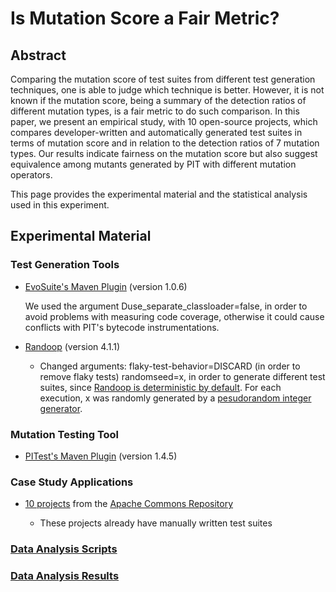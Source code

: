 # Is Mutation Score a Fair Metric?

## Abstract

Comparing the mutation score of test suites from different test generation techniques, one is able to judge which technique is better. However, it is not known if the mutation score, being a summary of the detection ratios of different mutation types, is a fair metric to do such comparison. In this paper, we present an empirical study, with 10 open-source projects, which compares developer-written and automatically generated test suites in terms of mutation score and in relation to the detection ratios of 7 mutation types. Our results indicate fairness on the mutation score but also suggest equivalence among mutants generated by PIT with different mutation operators.

This page provides the experimental material and the statistical analysis used in this experiment.

## Experimental Material

### Test Generation Tools

* [EvoSuite's Maven Plugin](http://www.evosuite.org/documentation/maven-plugin/) (version 1.0.6)

  We used the argument Duse_separate_classloader=false, in order to avoid problems with measuring code coverage, otherwise it could cause conflicts with PIT's bytecode instrumentations.

* [Randoop](https://randoop.github.io/randoop/manual/index.html#getting_randoop) (version 4.1.1)

  * Changed arguments:
     flaky-test-behavior=DISCARD (in order to remove flaky tests)
     randomseed=x, in order to generate different test suites, since [Randoop is deterministic by default](https://randoop.github.io/randoop/manual/index.html#nondeterminism). For each execution, x was randomly generated by a [pesudorandom integer generator](https://www.random.org/integers/).

### Mutation Testing Tool

* [PITest's Maven Plugin](http://pitest.org/quickstart/maven/) (version 1.4.5)

### Case Study Applications

* [10 projects]() from the [Apache Commons Repository](https://commons.apache.org/)

  * These projects already have manually written test suites
  
### [Data Analysis Scripts](https://github.com/biabs1/SRC-2019/tree/master/scripts/R)

### [Data Analysis Results](https://github.com/biabs1/SRC-2019/tree/master/dataAnalysisOutputs)
